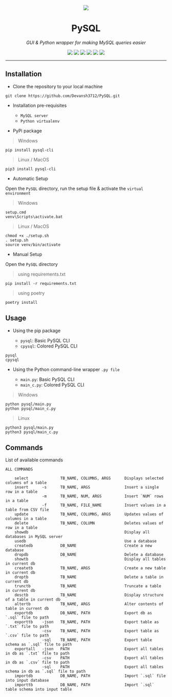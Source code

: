 <p align = "center">
  <a href = "https://devansh3712.github.io/PySQL/"><img src = "https://user-images.githubusercontent.com/58616444/113156144-57560f80-9257-11eb-85a1-1b834c072454.png"></a>
</p>

<h1 align = "center"> PySQL </h1>
<p align = "center"><i> GUI & Python wrapper for making MySQL queries easier </i></p>

<p align = "center">
  <a href = "https://www.python.org"><img src="https://img.shields.io/badge/python%20-%2314354C.svg?&style=for-the-badge&logo=python&logoColor=white"/></a>
  <a href = "https://www.mysql.com/"><img src="https://camo.githubusercontent.com/4524c09f8c821218b3c602e3e5a222ce00c290c2f87e264b40f398a6b486bd91/68747470733a2f2f696d672e736869656c64732e696f2f62616467652f6d7973716c2d2532333030303030662e7376673f267374796c653d666f722d7468652d6261646765266c6f676f3d6d7973716c266c6f676f436f6c6f723d7768697465"/></a>
  <a href = "./LICENSE"><img src = "https://img.shields.io/github/license/Devansh3712/PySQL?style=for-the-badge"></a>
  <a href = "https://pypi.org/project/pysql-cli/"><img src = "https://img.shields.io/badge/PyPi-1.1.0-blue?style=for-the-badge&logo=appveyor"></a>
  <a href = "https://travis-ci.com/github/Devansh3712/PySQL"><img src = "https://img.shields.io/travis/Devansh3712/PySQL?style=for-the-badge"></a>
  <a href = "https://app.codecov.io/gh/Devansh3712/PySQL/"><img src = "https://img.shields.io/codecov/c/github/Devansh3712/PySQL?style=for-the-badge&token=QJ3LKMG9MT"></a>
</p>

---

## Installation

- Clone the repository to your local machine

```console
git clone https://github.com/Devansh3712/PySQL.git
```

- Installation pre-requisites

  - ``MySQL server``
  - ``Python virtualenv``

- PyPi package

> Windows

```console
pip install pysql-cli
```

> Linux / MacOS

```console
pip3 install pysql-cli
```

- Automatic Setup

Open the ``PySQL`` directory, run the setup file & activate the ``virtual environment``

> Windows

```console
setup.cmd
venv\Scripts\activate.bat
```

> Linux / MacOS

```console
chmod +x ./setup.sh
. setup.sh
source venv/bin/activate
```

- Manual Setup

Open the ``PySQL`` directory

> using requirements.txt

```console
pip install -r requirements.txt
```

> using poetry

```console
poetry install
```

## Usage

- Using the pip package

  - ``pysql``: Basic PySQL CLI
  - ``cpysql``: Colored PySQL CLI

```console
pysql
cpysql
```

- Using the Python command-line wrapper `.py file`

  - ``main.py``: Basic PySQL CLI
  - ``main_c.py``: Colored PySQL CLI

> Windows

```console
python pysql/main.py
python pysql/main_c.py
```

> Linux

```console
python3 pysql/main.py
python3 pysql/main_c.py
```

## Commands

List of available commands

```
ALL COMMANDS

    select              TB_NAME, COLUMNS, ARGS      Displays selected columns of a table
    insert      -s      TB_NAME, ARGS               Insert a single row in a table
                -m      TB_NAME, NUM, ARGS          Insert `NUM` rows in a table
                -f      TB_NAME, FILE_NAME          Insert values in a table from CSV file
    update              TB_NAME, COLUMNS, ARGS      Updates values of columns in a table
    delete              TB_NAME, COLUMN             Deletes values of row in a table
    showdb                                          Display all databases in MySQL server
    usedb                                           Use a database
    createdb            DB_NAME                     Create a new database
    dropdb              DB_NAME                     Delete a database
    showtb                                          Display all tables in current db
    createtb            TB_NAME, ARGS               Create a new table in current db
    droptb              TB_NAME                     Delete a table in current db
    trunctb             TB_NAME                     Truncate a table in current db
    desctb              TB_NAME                     Display structure of a table in current db
    altertb             TB_NAME, ARGS               Alter contents of table in current db
    exportdb            DB_NAME, PATH               Export db as `.sql` file to path
    exporttb    -json   TB_NAME, PATH               Export table as `.txt` file to path
                -csv    TB_NAME, PATH               Export table as `.csv` file to path
                -sql    TB_NAME, PATH               Export table schema as `.sql` file to path
    exportall   -json   PATH                        Export all tables in db as `.txt` file to path
                -csv    PATH                        Export all tables in db as `.csv` file to path
                -sql    PATH                        Export all tables schema in db as `.sql` file to path
    importdb            DB_NAME, PATH               Import `.sql` file into input database
    importtb            DB_NAME, PATH               Import `.sql` table schema into input table
```
